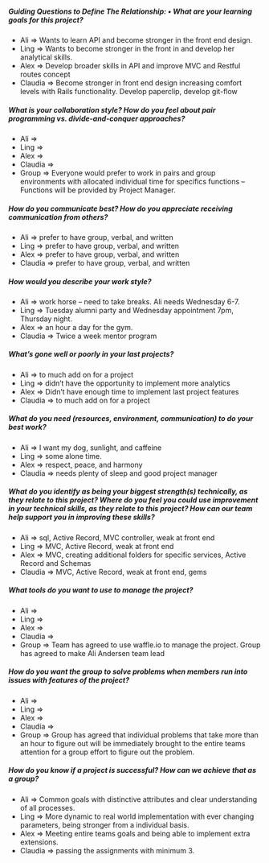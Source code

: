 ##### Guiding Questions to Define The Relationship: • What are your learning goals for this project?
 * Ali =>   Wants to learn API and become stronger in the front end design.
 * Ling => Wants to become stronger in the front in and develop her analytical skills.
 * Alex => Develop broader skills in API and improve MVC and Restful routes concept
 * Claudia => Become stronger in front end design increasing comfort levels with Rails functionality. Develop paperclip, develop git-flow

##### What is your collaboration style? How do you feel about pair programming vs. divide-and-conquer approaches?
 * Ali =>
 * Ling =>
 * Alex =>
 * Claudia =>
 * Group => Everyone would prefer to work in pairs and group environments with allocated individual time for specifics functions – Functions will be provided by Project Manager.  

##### How do you communicate best? How do you appreciate receiving communication from others?
 * Ali => prefer to have group, verbal, and written
 * Ling => prefer to have group, verbal, and written
 * Alex => prefer to have group, verbal, and written
 * Claudia => prefer to have group, verbal, and written

##### How would you describe your work style?
 * Ali => work horse – need to take breaks. Ali needs Wednesday 6-7.
 * Ling =>  Tuesday alumni party and Wednesday appointment 7pm, Thursday night.
 * Alex => an hour a day for the gym.
 * Claudia => Twice a week mentor program

##### What’s gone well or poorly in your last projects?
 * Ali => to much add on for a project
 * Ling => didn’t have the opportunity to implement more analytics
 * Alex => Didn’t have enough time to implement last project features
 * Claudia => to much add on for a project

##### What do you need (resources, environment, communication) to do your best work?
 * Ali => I want my dog, sunlight, and caffeine
 * Ling => some alone time.
 * Alex => respect, peace, and harmony
 * Claudia => needs plenty of sleep and good project manager

##### What do you identify as being your biggest strength(s) technically, as they relate to this project? Where do you feel you could use improvement in your technical skills, as they relate to this project? How can our team help support you in improving these skills?
 * Ali => sql, Active Record, MVC controller, weak at front end
 * Ling => MVC, Active Record, weak at front end
 * Alex => MVC, creating additional folders for specific services, Active Record and Schemas
 * Claudia => MVC, Active Record, weak at front end, gems

##### What tools do you want to use to manage the project?
 * Ali =>  
 * Ling =>
 * Alex =>  
 * Claudia =>
 * Group => Team has agreed to use waffle.io to  manage the project. Group has agreed to make Ali Andersen team lead

##### How do you want the group to solve problems when members run into issues with features of the project?
 * Ali =>
 * Ling =>
 * Alex =>
 * Claudia =>
 * Group => Group has agreed that individual problems that take more than an hour to figure out will be immediately brought to the entire teams attention for a group effort to figure out the problem.

##### How do you know if a project is successful? How can we achieve that as a group?
 * Ali => Common goals with distinctive attributes and clear understanding of all processes.
 * Ling => More dynamic to real world implementation with ever changing parameters, being stronger from a individual basis.  
 * Alex => Meeting entire teams goals and being able to implement extra extensions.  
 * Claudia => passing the assignments with minimum 3.
